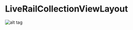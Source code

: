 # LiveRailCollectionViewLayout

![alt tag](https://github.com/g-enius/LiveRailCollectionViewLayout/blob/master/screenshot.png)
